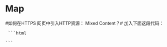 # Map

#如何在HTTPS 网页中引入HTTP资源： Mixed Content？#
加入下面这段代码：
<pre>
 ```html
   <meta http-equiv="Content-Security-Policy" content="upgrade-insecure-requests" />
```
</pre>  
